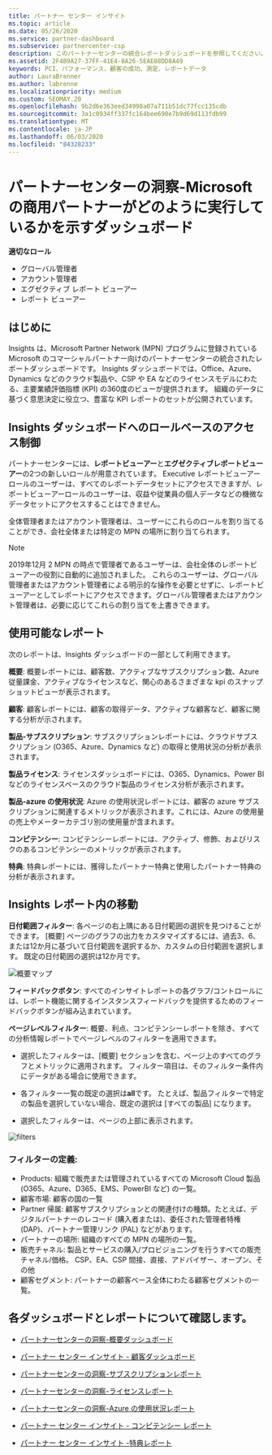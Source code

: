 ```yaml
---
title: パートナー センター インサイト
ms.topic: article
ms.date: 05/26/2020
ms.service: partner-dashboard
ms.subservice: partnercenter-csp
description: このパートナーセンターの統合レポートダッシュボードを参照してください。 売上とデプロイ、顧客開発などの Kpi での作業方法をご確認ください。
ms.assetid: 2F4B9A27-37FF-41E4-8A26-5EAE88DD8A49
keywords: PCI、パフォーマンス、顧客の成功、測定、レポートデータ
author: LauraBrenner
ms.author: labrenne
ms.localizationpriority: medium
ms.custom: SEOMAY.20
ms.openlocfilehash: 9b2d6e363eed34998a07a711b51dc77fcc135cdb
ms.sourcegitcommit: 3a1c0934ff337fc164bee690e7b9d69d113fdb99
ms.translationtype: MT
ms.contentlocale: ja-JP
ms.lasthandoff: 06/03/2020
ms.locfileid: "84328233"
---
```

# <a name="partner-center-insights---a-dashboard-that-shows-how-a-microsoft-commercial-partner-is-doing"></a>パートナーセンターの洞察-Microsoft の商用パートナーがどのように実行しているかを示すダッシュボード

**適切なロール**
- グローバル管理者
- アカウント管理者
- エグゼクティブ レポート ビューアー
- レポート ビューアー

## <a name="introduction"></a>はじめに

Insights は、Microsoft Partner Network (MPN) プログラムに登録されている Microsoft のコマーシャルパートナー向けのパートナーセンターの統合されたレポートダッシュボードです。 Insights ダッシュボードでは、Office、Azure、Dynamics などのクラウド製品や、CSP や EA などのライセンスモデルにわたる、主要業績評価指標 (KPI) の360度のビューが提供されます。 組織のデータに基づく意思決定に役立つ、豊富な KPI レポートのセットが公開されています。 

## <a name="role-based-access-control-to-the-insights-dashboard"></a>Insights ダッシュボードへのロールベースのアクセス制御

パートナーセンターには、**レポートビューアー**と**エグゼクティブレポートビューアー**の2つの新しいロールが用意されています。 Executive レポートビューアーロールのユーザーは、すべてのレポートデータセットにアクセスできますが、レポートビューアーロールのユーザーは、収益や従業員の個人データなどの機微なデータセットにアクセスすることはできません。 

全体管理者またはアカウント管理者は、ユーザーにこれらのロールを割り当てることができ、会社全体または特定の MPN の場所に割り当てられます。  

>[!Note] 
>2019年12月 2 MPN の時点で管理者であるユーザーは、会社全体のレポートビューアーの役割に自動的に追加されました。 これらのユーザーは、グローバル管理者またはアカウント管理者による明示的な操作を必要とせずに、レポートビューアーとしてレポートにアクセスできます。グローバル管理者またはアカウント管理者は、必要に応じてこれらの割り当てを上書きできます。 

## <a name="reports-available"></a>使用可能なレポート

次のレポートは、Insights ダッシュボードの一部として利用できます。

**概要**: 概要レポートには、顧客数、アクティブなサブスクリプション数、Azure 従量課金、アクティブなライセンスなど、関心のあるさまざまな kpi のスナップショットビューが表示されます。

**顧客**: 顧客レポートには、顧客の取得データ、アクティブな顧客など、顧客に関する分析が示されます。

**製品-サブスクリプション**: サブスクリプションレポートには、クラウドサブスクリプション (O365、Azure、Dynamics など) の取得と使用状況の分析が表示されます。

**製品ライセンス**: ライセンスダッシュボードには、O365、Dynamics、Power BI などのライセンスベースのクラウド製品のライセンス分析が表示されます。

**製品-azure の使用状況**: Azure の使用状況レポートには、顧客の azure サブスクリプションに関連するメトリックが表示されます。これには、Azure の使用量の売上やメーターカテゴリ別の使用量が含まれます。

**コンピテンシー**: コンピテンシーレポートには、アクティブ、修飾、およびリスクのあるコンピテンシーのメトリックが表示されます。

**特典**: 特典レポートには、獲得したパートナー特典と使用したパートナー特典の分析が表示されます。

## <a name="navigating-the-insights-reports"></a>Insights レポート内の移動

**日付範囲フィルター**: 各ページの右上隅にある日付範囲の選択を見つけることができます。 [概要] ページのグラフの出力をカスタマイズするには、過去3、6、または12か月に基づいて日付範囲を選択するか、カスタムの日付範囲を選択します。 既定の日付範囲の選択は12か月です。 

![概要マップ](images/pci/intro1.png)

**フィードバックボタン**: すべてのインサイトレポートの各グラフ/コントロールには、レポート機能に関するインスタンスフィードバックを提供するためのフィードバックボタンが組み込まれています。 

 
**ページレベルフィルター**: 概要、利点、コンピテンシーレポートを除き、すべての分析情報レポートでページレベルのフィルターを適用できます。 

- 選択したフィルターは、[概要] セクションを含む、ページ上のすべてのグラフとメトリックに適用されます。 フィルター項目は、そのフィルター条件内にデータがある場合に使用できます。 

- 各フィルター一覧の既定の選択は**all**です。 たとえば、製品フィルターで特定の製品を選択していない場合、既定の選択は [すべての製品] になります。

- 選択したフィルターは、ページの上部に表示されます。 

![filters](images/pci/filters.png)

### <a name="filters-definitions"></a>フィルターの定義:

- Products: 組織で販売または管理されているすべての Microsoft Cloud 製品 (O365、Azure、D365、EMS、PowerBI など) の一覧。
- 顧客市場: 顧客の国の一覧
- Partner 帰属: 顧客サブスクリプションとの関連付けの種類。たとえば、デジタルパートナーのレコード (購入者または)、委任された管理者特権 (DAP)、パートナー管理リンク (PAL) などがあります。 
- パートナーの場所: 組織のすべての MPN の場所の一覧。
- 販売チャネル: 製品とサービスの購入/プロビジョニングを行うすべての販売チャネル/価格。 CSP、EA、CSP 間接、直接、アドバイザー、オープン、その他
- 顧客セグメント: パートナーの顧客ベース全体にわたる顧客セグメントの一覧。

## <a name="read-about-each-of-the-dashboards-and-reports"></a>各ダッシュボードとレポートについて確認します。

- [パートナーセンターの洞察-概要ダッシュボード](pci-overview-report.md)

- [パートナー センター インサイト - 顧客ダッシュボード](pci-customer-report.md)

- [パートナーセンターの洞察-サブスクリプションレポート](pci-product-subscriptions-report.md)

- [パートナーセンターの洞察-ライセンスレポート](pci-product-licenses-report.md)

- [パートナーセンターの洞察-Azure の使用状況レポート](pci-azure-usage-report.md)

- [パートナー センター インサイト - コンピテンシー レポート](pci-competencies-report.md)

- [パートナー センター インサイト -特典レポート](pci-benefits-report.md)
